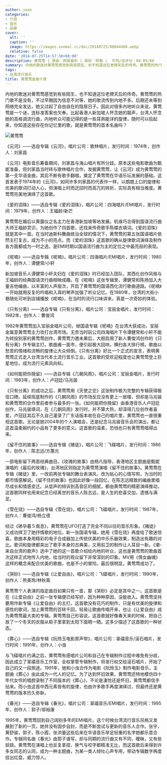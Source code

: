 ```yaml
---
author: sean
categories:
- 介绍
- 音乐
- 品碟
cover:
  alt: ''
  caption: ''
  image: https://images.soomal.cc/doc/20140725/00044404.webp
  relative: false
date: '2014-07-25T14:57:30+08:00'
description: 黄莺莺 | 源自：网易娱乐 | 版权：转载 |  平均/总评分：08.89/80
summary: 内地的歌迷对黄莺莺感觉到有些陌生，也不知道这位老牌天后的传奇。黄莺莺的热门歌不是没有，不过早期因为信息不对等，她的歌流传到内地不多。后期还未等到网络完全发达，她又过起了自由自在的隐居日子。因此对很多内地听众来说，黄莺莺是一个谜，连标准答案也欠奉。
tags:
- 台湾流行音乐
title: 黄莺莺金曲十首
---
```


内地的歌迷对黄莺莺感觉到有些陌生，也不知道这位老牌天后的传奇。黄莺莺的热门歌不是没有，不过早期因为信息不对等，她的歌流传到内地不多。后期还未等到网络完全发达，她又过起了自由自在的隐居日子。因此对很多内地听众来说，黄莺莺是一个谜，连标准答案也欠奉。比起香港人新加坡人怀念她的靓声，台湾人怀念她的高格调流行曲，内地听众可能记得的是一些耳熟能详的旋律，随时可以拾起来，你知道这些存在你记忆里的歌，就是黄莺莺的首本名曲吗？

![黄莺莺](https://images.soomal.cc/doc/20140725/00044404.webp)





《云河》――选自专辑《云河》，唱片公司：歌林唱片，发行时间：1974年，创作人：刘家昌

《云河》电影音乐筹备期间，刘家昌与海山唱片有所分歧。原本这些电影歌曲为甄妮准备，但刘家昌当时转与歌林唱片合作，发掘黄莺莺，让《云河》成为黄莺莺的第一支华语金曲，其后不断有歌手翻唱，奠定了黄莺莺在华语乐坛发展的基础。这首发表于1974年的《云河》，如同许多刘家昌的代表作一样，以朗朗上口的旋律和优美的歌词打动人心，但演唱上时而迂回时而高亢的转折，实际具有相当难度。黄莺莺完美地演绎了这首歌。

《爱的泪珠》――选自专辑《爱的泪珠》，唱片公司：四海唱片/EMI唱片，发行时间：1979年，创作人：王福龄/新芒

黄莺莺在婚后以黄露仪之名主力在香港新加坡等地发展。机缘巧合得到国语流行曲大师王福龄赏识，为她创作了四首歌，还找来传奇歌手陈蝶衣填词。《爱的泪珠》就是其中一首。在当时迪斯科舞曲统治全球的情况下，黄莺莺的第五张国语唱片依然主打复古，成为不小的亮点。而《爱的泪珠》这首歌的确从旋律歌词演绎及制作各方面都成为一时之选，是EMI时期以国语流行曲为主的定位之中最亮丽的表现。

《呢喃》――选自专辑《呢喃》，唱片公司：四海唱片/EMI唱片，发行时间：1980年，创作人：谭健常/小轩

新加坡音乐人谭健常小轩夫妇在《爱的泪珠》时已经加入团队，其西化创作风格与王福龄的经典国语流行曲相映成趣。在《呢喃》这张专辑里，谭健常和陈扬加入大量吉他编曲，以丰富的人声层次，开启了黄莺莺的国语西化流行歌曲道路。《呢喃》一开始就用反复的吟唱和入耳的琴声加强了听众记忆。在1980年，台湾的大街小巷随处可听到店铺播放《呢喃》，在当时的流行口味讲来，真是一次奇妙的体验。

《只有分离》――选自专辑《只有分离》，唱片公司：宝丽金唱片，发行时间：1982年，创作人：曹俊鸿

1982年黄莺莺加入宝丽金唱片公司，继国语专辑《呢喃》在台湾大获成功，宝丽金属意黄莺莺主力攻打台湾市场。无奈当时前公司四海唱片下令谭健常和小轩不能为转投别家的黄莺莺创作，黄莺莺力邀未果后，大胆启用了新人曹俊鸿创作的《只有分离》作专辑主打。歌曲甫一面市，便引起极大回响，横扫各大排行榜。歌曲以愁苦的情绪和流畅的旋律让大众倾倒。《只有分离》好比一个正式的宣言，表明黄莺莺正式走入台湾当代本土流行音乐工业。这首歌的受欢迎程度也让黄莺莺登上巨星地位，成为流行元素风向标。

《如何能把你挽留》――选自专辑《几朝风雨》，唱片公司：宝丽金唱片，发行时间：1983年，创作人：卢冠廷/马兆骏

《只有分离》的成功之后，黄莺莺用《天使之恋》这张制作极为完整的专辑获得极佳口碑。延续班底制作的《几朝风雨》的市场反应没有更上一层楼，但却是马兆骏和黄莺莺的合作里前者参与最多的一张。《如何能把你挽留》由香港音乐人卢冠廷创作，马兆骏填词，在《几朝风雨》发行时，并不算大热，却深得几位创作者喜爱。卢冠廷其后不久自己灌录了广东话版本收在自己的唱片里，黄莺莺也一直很重视这首歌。无论是她2004年的个人演唱会，还是纪念马兆骏音乐会的演出，都让这首温柔婉约的小品有了更多的意义。这首歌的温柔，恐怕也只有黄莺莺唱得出来。

《留不住的故事》――选自专辑《赌徒》，唱片公司：飞碟唱片，发行时间：1986年，创作人：陈志远/方蕙光

一部电影留下两首经典曲目。《玫瑰的故事》由杨凡指导，香港地区主题曲是甄妮演唱的《最后的玫瑰》，台湾地区则指定为黄莺莺演唱《留不住的故事》。黄莺莺在专辑《赌徒》里，一改前两张专辑的舞台表演风，改为贴心的心情写照，为当时的都市情感解说。《留不住的故事》也因此好像一段回忆，在陈志远精致的编曲里唱尽成长和情感变迁。从低声的倾诉到高音区的细腻，都由黄莺莺的精密演绎推动，这首歌同样也用来纪念已经离世的音乐人陈志远，是人生的悲喜交加，遗憾与满足。

《雪在烧》――选自专辑《雪在烧》，唱片公司：飞碟唱片，发行时间：1987年，创作人：曹俊鸿/杨立德

经过《碜孕暮５南息》，黄莺莺在UFO打造了完全不同以往的音乐形象。《赌徒》又成功捍卫了她抒情歌的地位。新一张国语专辑，她用《雪在烧》再度给了歌迷惊喜。歌曲本身用精彩的电子合成器加上传统优美的中乐乐器效果，制造出有趣的对比。歌词和旋律都突出了歌手本身的古典美，又用前卫的制作让人耳目一新。《潮-来自台湾的歌声》选中了她的这一首歌介绍给内地的听众，这也是黄莺莺的歌曲首次这样正式地传入内地，给当时的观众留下非常深刻的印象。MV用《倩女幽魂》这样的概念来配合优美的歌曲，也是不小的冒险。最后很明显，黄莺莺成功了。

《哭砂》――选自专辑《让爱自由》，唱片公司：飞碟唱片，发行时间：1990年，创作人：熊美玲/林秋离

黄莺莺个人表演的指定曲目如果只有一首，那《哭砂》必定是其中之一。这首歌是在《让爱自由》之前一张专辑便已经写好，因为种种原因，没能收入。黄莺莺坚持要用作新专辑《让爱自由》的主打。这首歌没有花巧的制作，只是有优美的旋律和感性的歌词，加上黄莺莺的百转千回，轻易让歌曲传唱开来，也让《让爱自由》成为黄莺莺最大卖的专辑。黄莺莺自己形容说，这首歌就好像春天来的时候，把自己放了一个冬天的衣服从柜子里拿到太阳下面晒一晒。这多少描述了这首歌的一种状态。

《葬心》――选自专辑《阮玲玉电影原声带》，唱片公司：翠禧音乐/滚石唱片，发行时间：1991年，创作人：小虫

与飞碟唱片约满之后，黄莺莺有感唱片公司和自己在专辑制作过程中难免有分歧，因此成立了翠禧音乐工作室，全权掌管专辑制作，将发行权交给滚石唱片，开始了自己的又一段旅途。1991年，她和小虫合作为电影《阮玲玉》制作电影音乐，主题曲《葬心》由此成为一代人的记忆。为了达到怀旧效果，黄莺莺还特地模仿四十年代女伶的唱腔录制了不同版本的《葬心》，不论是凄怆还是怀旧，黄莺莺都信手拈来。而小虫这首中西元素皆有的旋律，也由许多歌手再度演绎过，但最终还是黄莺莺的版本历久弥新。

《春光》――选自专辑《春光》，唱片公司：翠禧音乐/EMI唱片，发行时间：1995年，创作人：郭子/邬裕康

1995年，黄莺莺回到自己阔别多年的EMI唱片。这个时候台湾流行音乐风格又发展到了新的一页，她并没有固步自封，而是不断尝试与更新的音乐人合作。张宇，黄舒骏，郭子，陈小霞，张洪量这些后来在华语音乐举足轻重的名字她都乐意合作。专辑同名曲《春光》由郭子谱写，却与同期的流行曲又有不同，暧昧，又有些妖娆。黄莺莺在演唱上也反复拿捏，换气与咬字都精准无比，而这首歌后来得到许多女同志的认同，成为一种主题曲，为某一类人倾吐心声专用，带动专辑数字再度挂出红盘，威力惊人。